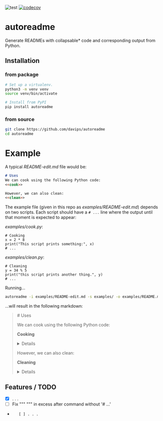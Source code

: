 ![test](https://github.com/davips/autoreadme/workflows/test/badge.svg)
[![codecov](https://codecov.io/gh/davips/autoreadme/branch/main/graph/badge.svg)](https://codecov.io/gh/davips/autoreadme)

# autoreadme

Generate READMEs with collapsable* code and corresponding output from Python.

## Installation

### from package

```bash
# Set up a virtualenv. 
python3 -m venv venv
source venv/bin/activate

# Install from PyPI
pip install autoreadme
```

### from source

```bash
git clone https://github.com/davips/autoreadme
cd autoreadme
```

# Example

A typical *README-edit.md* file would be:

```markdown
# Uses
We can cook using the following Python code:
<<cook>>

However, we can also clean:
<<clean>>
```

The example file (given in this repo as *examples/README-edit.md*) depends on two scripts. Each script should have
a `# ...` line where the output until that moment is expected to appear:

*examples/cook.py*:

```python3
# Cooking
x = 2 * 8
print("This script prints something:", x)
# ...
```

*examples/clean.py*:

```python3
# Cleaning
y = 34 % 5
print("this script prints another thing.", y)
# ...
```

Running...

```bash
autoreadme -i examples/README-edit.md -s examples/ -o examples/README.md examples/README-edit.md
```

...will result in the following markdown:


<blockquote>
# Uses

We can cook using the following Python code:

**Cooking**
<details>
<p>

```python3
x = 2 * 8
print("This script prints something:", x)
```

```
This script prints something: 16
```

</p>
</details>

However, we can also clean:

**Cleaning**
<details>
<p>

```python3
y = 34 % 5
print("this script prints another thing.", y)
```

```
this script prints another thing. 4
```

</p>
</details>
</blockquote>

## Features / TODO

* [x] . . .
* [ ] Fix """ """ in excess after command without '# ...'
*        [ ] . . .
